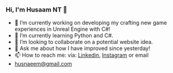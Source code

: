 ### Hi, I'm Husaam NT  👋
- 🔭 I’m currently working on developing my crafting new game experiences in Unreal Engine with C#!
- 🌱 I’m currently learning Python and C#.
- 👯 I’m looking to collaborate on a potential website idea.
- 💬 Ask me about how I have improved since yesterday!
- 📫 How to reach me: via: [Linkedin](https://www.linkedin.com/in/husaamnt/), [Instagram](https://www.instagram.com/m.hntnt/?theme=dark) or email
-  husnaeem@gmail.com
